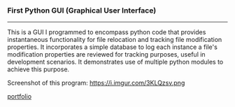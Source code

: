 ### First Python GUI (Graphical User Interface)
***

This is a GUI I programmed to encompass python code
that provides instantaneous functionality for file 
relocation and tracking file modification properties.
It incorporates a simple database to log each instance
a file's modification properties are reviewed for
tracking purposes, useful in development scenarios.
It demonstrates use of multiple python modules
to achieve this purpose.

Screenshot of this program: https://i.imgur.com/3KLQzsv.png

[portfolio](../../Portfolio/READMEport1.md)
